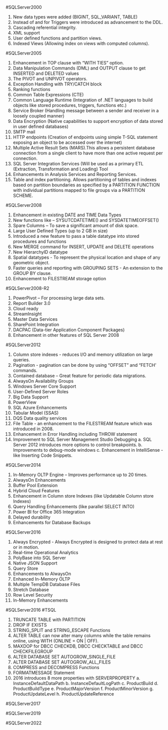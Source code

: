 #SQLServer2000 
1. New data types were added (BIGINT, SQL_VARIANT, TABLE)
2. Instead of and for Triggers were introduced as advancement to the DDL.
3. Cascading referential integrity.
4. XML support
5. User defined functions and partition views.
6. Indexed Views (Allowing index on views with computed columns).


#SQLServer2005
1. Enhancement in TOP clause with “WITH TIES” option.
2. Data Manipulation Commands (DML) and OUTPUT clause to get INSERTED and DELETED values
3. The PIVOT and UNPIVOT operators.
4. Exception Handling with TRY/CATCH block
5. Ranking functions
6. Common Table Expressions (CTE)
7. Common Language Runtime (Integration of .NET languages to build objects like stored procedures, triggers,
functions etc.)
8. Service Broker (Handling message between a sender and receiver in a loosely coupled manner)
9. Data Encryption (Native capabilities to support encryption of data stored in user defined databases)
10. SMTP mail
11. HTTP endpoints (Creation of endpoints using simple T-SQL statement exposing an object to be accessed over
the internet)
12. Multiple Active Result Sets (MARS).This allows a persistent database connection from a single client to have
more than one active request per connection.
13. SQL Server Integration Services (Will be used as a primary ETL (Extraction, Transformation and Loading) Tool
14. Enhancements in Analysis Services and Reporting Services.
15. Table and index partitioning. Allows partitioning of tables and indexes based on partition boundaries as
specified by a PARTITION FUNCTION with individual partitions mapped to file groups via a PARTITION
SCHEME.



#SQLServer2008 
1. Enhancement in existing DATE and TIME Data Types
2. New functions like – SYSUTCDATETIME() and SYSDATETIMEOFFSET()
3. Spare Columns – To save a significant amount of disk space.
4. Large User Defined Types (up to 2 GB in size)
5. Introduced a new feature to pass a table datatype into stored procedures and functions
6. New MERGE command for INSERT, UPDATE and DELETE operations
7. New HierarchyID datatype
8. Spatial datatypes - To represent the physical location and shape of any geometric object.
9. Faster queries and reporting with GROUPING SETS - An extension to the GROUP BY clause.
10. Enhancement to FILESTREAM storage option


#SQLServer2008-R2 
1. PowerPivot – For processing large data sets.
2. Report Builder 3.0
3. Cloud ready
4. StreamInsight
5. Master Data Services
6. SharePoint Integration
7. DACPAC (Data-tier Application Component Packages)
8. Enhancement in other features of SQL Server 2008


#SQLServer2012 
1. Column store indexes - reduces I/O and memory utilization on large queries.
2. Pagination - pagination can be done by using “OFFSET” and “FETCH’ commands.
3. Contained database – Great feature for periodic data migrations.
4. AlwaysOn Availability Groups
5. Windows Server Core Support
6. User-Defined Server Roles
7. Big Data Support
8. PowerView
9. SQL Azure Enhancements
10. Tabular Model (SSAS)
11. DQS Data quality services
12. File Table - an enhancement to the FILESTREAM feature which was introduced in 2008.
13. Enhancement in Error Handling including THROW statement
14. Improvement to SQL Server Management Studio Debugging a. SQL Server 2012 introduces more options to
control breakpoints. b. Improvements to debug-mode windows
c. Enhancement in IntelliSense - like Inserting Code Snippets.



#SQLServer2014
1. In-Memory OLTP Engine – Improves performance up to 20 times.
2. AlwaysOn Enhancements
3. Buffer Pool Extension
4. Hybrid Cloud Features
5. Enhancement in Column store Indexes (like Updatable Column store Indexes)
6. Query Handling Enhancements (like parallel SELECT INTO)
7. Power BI for Office 365 Integration
8. Delayed durability
9. Enhancements for Database Backups


#SQLServer2016
1. Always Encrypted - Always Encrypted is designed to protect data at rest or in motion.
2. Real-time Operational Analytics
3. PolyBase into SQL Server
4. Native JSON Support
5. Query Store
6. Enhancements to AlwaysOn
7. Enhanced In-Memory OLTP
8. Multiple TempDB Database Files
9. Stretch Database
10. Row Level Security
11. In-Memory Enhancements

#SQLServer2016  #TSQL
1. TRUNCATE TABLE with PARTITION
2. DROP IF EXISTS
3. STRING_SPLIT and STRING_ESCAPE Functions
4. ALTER TABLE can now alter many columns while the table remains online, using WITH (ONLINE = ON | OFF).
5. MAXDOP for DBCC CHECKDB, DBCC CHECKTABLE and DBCC CHECKFILEGROUP
6. ALTER DATABASE SET AUTOGROW_SINGLE_FILE
7. ALTER DATABASE SET AUTOGROW_ALL_FILES
8. COMPRESS and DECOMPRESS Functions
9. FORMATMESSAGE Statement
10. 2016 introduces 8 more properties with SERVERPROPERTY
a. InstanceDefaultDataPath
b. InstanceDefaultLogPath
c. ProductBuild
d. ProductBuildType
e. ProductMajorVersion
f. ProductMinorVersion
g. ProductUpdateLevel
h. ProductUpdateReference


#SQLServer2017

#SQLServer2019 

#SQLServer2022